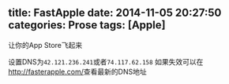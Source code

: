 title: FastApple
date: 2014-11-05 20:27:50
categories: Prose
tags: [Apple]
---
让你的App Store飞起来
<!--more-->
设置DNS为`42.121.236.241`或者`74.117.62.158`
如果失效可以在<http://fasterapple.com/>查看最新的DNS地址